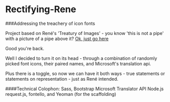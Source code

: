 Rectifying-Rene
===============

###Addressing the treachery of icon fonts

Project based on René's 'Treatury of Images' - you know 'this is not a pipe' with a picture of a pipe above it?
[Ok, just go here](https://en.wikipedia.org/wiki/The_Treachery_of_Images)

Good you're back. 

Well I decided to turn it on its head -  through a combination of randomly picked font icons, their paired names, and Microsoft's translation api.


Plus there is a toggle, so now we can have it both ways - true statements or statements on representation - just as René intended.


####Technical Colophon:
Sass,
Bootstrap
Microsoft Translator API
Node.js
request.js,
fontello, 
and Yeoman (for the scaffolding)
